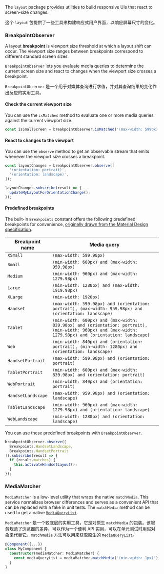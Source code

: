 The `layout` package provides utilities to build responsive UIs that react to screen-size changes. 

这个 `layout` 包提供了一些工具来构建响应式用户界面，以响应屏幕尺寸的变化。

### BreakpointObserver

A layout **breakpoint** is viewport size threshold at which a layout shift can occur. The viewport
size ranges between breakpoints correspond to different standard screen sizes. 

`BreakpointObserver` lets you evaluate media queries to determine the current screen size and
react to changes when the viewport size crosses a breakpoint.

`BreakpointObserver` 是一个用于对媒体查询进行求值，并对其查询结果的变化作出反应的实用工具。

<!-- example(breakpoint-observer-overview) -->

#### Check the current viewport size
You can use the `isMatched` method to evaluate one or more media queries against the current
viewport size.

```ts
const isSmallScreen = breakpointObserver.isMatched('(max-width: 599px)');
```

#### React to changes to the viewport
You can use the `observe` method to get an observable stream that emits whenever the viewport size
crosses a breakpoint.

```ts
const layoutChanges = breakpointObserver.observe([
  '(orientation: portrait)',
  '(orientation: landscape)',
]);

layoutChanges.subscribe(result => {
  updateMyLayoutForOrientationChange();
});
```

#### Predefined breakpoints

The built-in `Breakpoints` constant offers the following predefined breakpoints for convenience,
[originally drawn from the Material Design
specification](https://material.io/archive/guidelines/layout/responsive-ui.html).

| Breakpoint name    | Media query                                                                                                                                            |
|--------------------|--------------------------------------------------------------------------------------------------------------------------------------------------------|
| `XSmall`           | `(max-width: 599.98px)`                                                                                                                                |
| `Small`            | `(min-width: 600px) and (max-width: 959.98px)`                                                                                                         |
| `Medium`           | `(min-width: 960px) and (max-width: 1279.98px)`                                                                                                        |
| `Large`            | `(min-width: 1280px) and (max-width: 1919.98px)`                                                                                                       |
| `XLarge`           | `(min-width: 1920px)`                                                                                                                                  |
| `Handset`          | `(max-width: 599.98px) and (orientation: portrait), (max-width: 959.98px) and (orientation: landscape)`                                                |
| `Tablet`           | `(min-width: 600px) and (max-width: 839.98px) and (orientation: portrait), (min-width: 960px) and (max-width: 1279.98px) and (orientation: landscape)` |
| `Web`              | `(min-width: 840px) and (orientation: portrait), (min-width: 1280px) and (orientation: landscape)`                                                     |
| `HandsetPortrait`  | `(max-width: 599.98px) and (orientation: portrait)`                                                                                                    |
| `TabletPortrait`   | `(min-width: 600px) and (max-width: 839.98px) and (orientation: portrait)`                                                                             |
| `WebPortrait`      | `(min-width: 840px) and (orientation: portrait)`                                                                                                       |
| `HandsetLandscape` | `(max-width: 959.98px) and (orientation: landscape)`                                                                                                   |
| `TabletLandscape`  | `(min-width: 960px) and (max-width: 1279.98px) and (orientation: landscape)`                                                                           |
| `WebLandscape`     | `(min-width: 1280px) and (orientation: landscape)`                                                                                                     |

You can use these predefined breakpoints with `BreakpointObserver`.

```ts
breakpointObserver.observe([
  Breakpoints.HandsetLandscape,
  Breakpoints.HandsetPortrait
]).subscribe(result => {
  if (result.matches) {
    this.activateHandsetLayout();
  }
});
```

### MediaMatcher

`MediaMatcher` is a low-level utility that wraps the native `matchMedia`. This service
normalizes browser differences and serves as a convenient API that can be replaced with a fake in
unit tests.
The `matchMedia` method can be used to get a native
[`MediaQueryList`](https://developer.mozilla.org/en-US/docs/Web/API/MediaQueryList).

`MediaMatcher` 是一个较底层的实用工具，它是对原生 `matchMedia` 的包装。该服务规范了浏览器的差异，可以作为一个便利 API 实用，可以在单元测试时用假对象来代替它。`matchMedia` 方法可以用来获取原生的 [`MediaQueryList`](https://developer.mozilla.org/en-US/docs/Web/API/MediaQueryList)。

```ts
@Component({...})
class MyComponent {
  constructor(mediaMatcher: MediaMatcher) {
    const mediaQueryList = mediaMatcher.matchMedia('(min-width: 1px)');
  }
}
```

